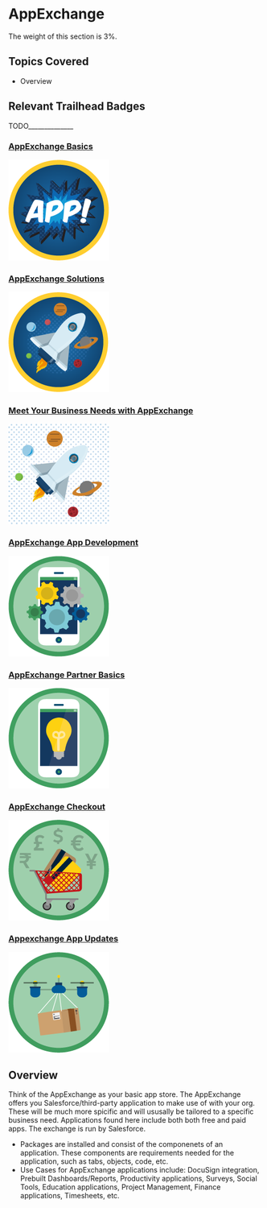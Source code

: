 # AppExchange

The weight of this section is 3%.

## Topics Covered

* Overview

## Relevant Trailhead Badges

TODO______________
### [AppExchange Basics](https://trailhead.salesforce.com/en/content/learn/modules/appexchange_basics)
![image](images/12/badge1.png)
### [AppExchange Solutions](https://trailhead.salesforce.com/en/content/learn/modules/appexchange-solutions)
![image](images/12/badge2.png)
### [Meet Your Business Needs with AppExchange](https://trailhead.salesforce.com/en/content/learn/trails/meet-your-business-needs-with-appexchange)
![image](images/12/badge3.png)
### [AppExchange App Development](https://trailhead.salesforce.com/en/content/learn/modules/isv_app_development)
![image](images/12/badge4.png)
### [AppExchange Partner Basics](https://trailhead.salesforce.com/en/content/learn/modules/isvforce_basics)
![image](images/12/badge5.png)
### [AppExchange Checkout](https://trailhead.salesforce.com/en/content/learn/modules/appexchange-checkout)
![image](images/12/badge6.png)
### [Appexchange App Updates](https://trailhead.salesforce.com/en/content/learn/modules/appexchange_app_updates)
![image](images/12/badge7.png)

## Overview

  Think of the AppExchange as your basic app store. The AppExchange offers you Salesforce/third-party application to make use of with your org. These will be much more spicific and will ususally be tailored to a specific business need. Applications found here include both both free and paid apps. The exchange is run by Salesforce.

* Packages are installed and consist of the componenets of an application. These components are requirements needed for the application, such as tabs, objects, code, etc.
* Use Cases for AppExchange applications include: DocuSign integration, Prebuilt Dashboards/Reports, Productivity applications, Surveys, Social Tools, Education applications, Project Management, Finance applications, Timesheets, etc.

